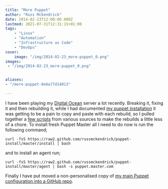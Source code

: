 ```yaml
---
title: "More Puppet"
author: "Russ Mckendrick"
date: 2014-02-23T12:00:00.000Z
lastmod: 2021-07-31T12:31:15+01:00
tags:
    - "Linux"
    - "Automation"
    - "Infrastructure as Code"
    - "DevOps"
cover:
    image: "/img/2014-02-23_more-puppet_0.png" 
images:
 - "/img/2014-02-23_more-puppet_0.png"


aliases:
- "/more-puppet-8e6a77d14013"

---
```


I have been playing my [Digital Ocean](https://www.digitalocean.com/?refcode=52ec4dc3647e) server a lot recently. Breaking it, fixing it and then rebuilding it, while I had documented [my puppet installation](https://media-glass.es/2013/08/31/puppet-server-and-client-installation-centos-6.x/) it was getting to be a pain to copy and paste with each rebuild, so I pulled together a [few scripts](https://github.com/russmckendrick/puppet-install) from various sources to make the rebuilds a little less of a chore. To install fresh Puppet Master all I need to do now is run the following command;

```
curl -fsS https://raw2.github.com/russmckendrick/puppet-install/master/install | bash
```

and to install an agent run;

```
curl -fsS https://raw2.github.com/russmckendrick/puppet-install/master/agent | bash -s puppet.master.com
```

Finally I have put moved a non-personalised copy of [my main Puppet configuration into a GitHub repo](https://github.com/russmckendrick/puppet).

